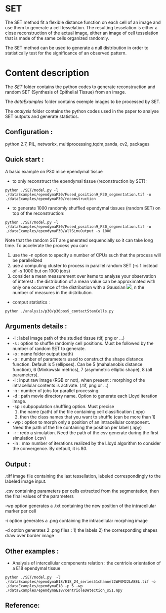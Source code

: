 
# SET 

The SET method fit a flexible distance function on each cell of an image and use them to generate a cell tesselation. The resulting tesselation is either a close reconstruction of the actual image, either an image of cell tesselation that is made of the same cells organized randomly. 

The SET method can be used to generate a null distribution in order to statistically test for the significance of an observed pattern.

# Content description

The *SET* folder contains the python codes to generate reconstruction and random SET (Synthesis of Epithelial Tissue) from an image.

The *dataExamples* folder contains exemple images to be processed by SET.

The *analysis* folder contains the python codes used in the paper to analyse SET outputs and generate statistics.


## Configuration : 
python 2.7, PIL, networkx, multiprocessing,tqdm,panda, cv2, packages

## Quick start : 
A basic example on P30 mice ependymal tissue
  * to only reconstruct the ependymal tissue (reconstruction by SET): 

```
python ./SET/model.py -l ./dataExamples/ependymaP30/Fused_position9_P30_segmentation.tif -o ./dataExamples/ependymaP30/reconstruction 
```

  * to generate 1000 randomly shuffled ependymal tissues (random SET) on top of the reconstruction:


```
python ./SET/model.py -l ./dataExamples/ependymaP30/Fused_position9_P30_segmentation.tif -o ./dataExamples/ependymaP30/allSimuOutput -s 1000
```

Note that the random SET are generated sequencially so it can take long time. To accelerate the process you can: 
1) use the -n option to specify a number of CPUs such that the process will be parallelized 
2) use a computing cluster to process in parallel random SET  (-s 1 instead of -s 1000 but on 1000 jobs) 
3) consider a mean measurement over items to analyse your observation of interest : the distribution of a mean value can be approximated with only one occurrence of the distribution with a Gaussian <img src="http://latex.codecogs.com/svg.latex?(\mu,\frac{\sigma}{\sqrt{n}})" border="0"/>, n the number of measures in the distribution.

  * comput statistics :

```
python ./analysis/p30/p30pos9_contactStemCells.py
```


## Arguments details : 

* -l : label image path of the studied tissue (tif, png or ...)
* -s : option to shuffle randomly cell positions. Must be followed by the number of random SET to generate. 
* -o : name folder output (path)
* -p : number of parameters used to construct the shape distance function. Default is 5 (ellipses). Can be 5 (mahalanobis distance function), 6 (Minkowski metrics), 7 (asymmetric elliptic shape), 8 (all parameters).
* -i : input raw image (RGB or not), when present : morphing of the intracellular contents is activate. (.tif, png or ...)
* -n : number of jobs for parallel processing
* -d : path movie directory name. Option to generate each Lloyd iteration image.
* -sp : subpopulation shuffling option. Must precise 
	 1) the name (path) of the file containing cell classification (.npy) 
	 2) then the class names that you want to shuffle (can be more than 1)
* -wp : option to morph only a position of an intracellular component. Need the path of the file containing the position per label (.npy)
* -r : redo a simulation. Need the path of the csv generate during the first simulation (.csv)
* -in : max number of iterations realized by the Lloyd algorithm to consider the convergence. By default, it is 80.

## Output : 
.tiff image file containing the last tessellation, labeled correspondingly to the labeled image input.

.csv containing parameters per cells extracted from the segmentation, then the final values of the parameters

-wp option generates a .txt containing the new position of the intracellular marker per cell

-i option generates a .png containing the intracellular morphing image

-d option generates 2 .png files : 
	1) the labels 
	2) the corresponding shapes draw over border image



## Other examples : 

* Analysis of intercellular components relation : the centriole orientation of a E18 ependymal tissue

```
python ./SET/model.py  -l ./dataExamples/ependymaE18/E18_24_series51channel2WFGM22LABEL.tif -o ./dataExamples/ependymaE18 -p 5 -wp ./dataExamples/ependymaE18/centrioleDetection_s51.npy
```

## Reference: 



